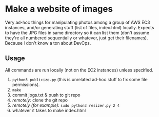Make a website of images
========================

Very ad-hoc things for manipulating photos among a group of AWS EC3
instances, and/or generating stuff (list of files, index.html)
locally. Expects to have the JPG files in same directory so it can
list them (don't assume they're all numbered sequentially or whatever,
just get their filenames). Because I don't know a ton about DevOps.

Usage
--------

All commands are run locally (not on the EC2 instances) unless
specified.

1. `python3 publicize.py` (this is unrelated ad-hoc stuff to fix some
   file permissions).
2. `make`
3. commit jpgs.txt & push to git repo
4. _remotely:_ clone the git repo
5. _remotely (for example):_ `sudo python3 resizer.py 2 4`
6. whatever it takes to make index.html
